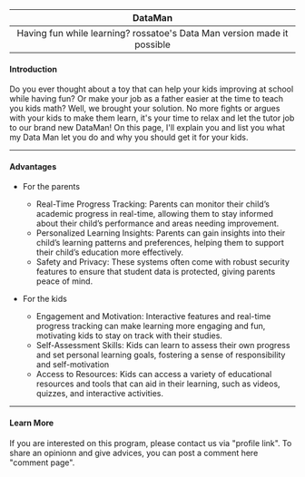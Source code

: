 | DataMan |
|:-------------:|
| Having fun while learning? rossatoe's Data Man version made it possible |

#### Introduction
Do you ever thought about a toy that can help your kids improving at school while having fun? Or make your job as a father easier at the time to teach you kids math? Well, we brought your solution.
No more fights or argues with your kids to make them learn, it's your time to relax and let the tutor job to our brand new DataMan!
On this page, I'll explain you and list you what my Data Man let you do and why you should get it for your kids.

---

#### Advantages
- For the parents
  * Real-Time Progress Tracking: Parents can monitor their child’s academic progress in real-time, allowing them to stay informed about their child’s performance and areas needing improvement.
  * Personalized Learning Insights: Parents can gain insights into their child’s learning patterns and preferences, helping them to support their child’s education more effectively.
  * Safety and Privacy: These systems often come with robust security features to ensure that student data is protected, giving parents peace of mind.

- For the kids
  * Engagement and Motivation: Interactive features and real-time progress tracking can make learning more engaging and fun, motivating kids to stay on track with their studies.
  * Self-Assessment Skills: Kids can learn to assess their own progress and set personal learning goals, fostering a sense of responsibility and self-motivation
  * Access to Resources: Kids can access a variety of educational resources and tools that can aid in their learning, such as videos, quizzes, and interactive activities.

---

#### Learn More
If you are interested on this program, please contact us via "profile link".
To share an opinionn and give advices, you can post a comment here "comment page".
